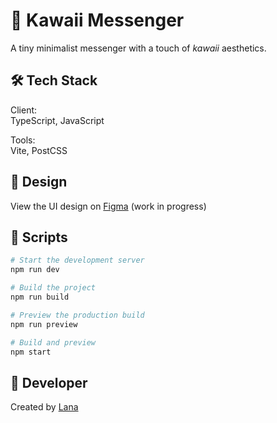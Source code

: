 # 📨 Kawaii Messenger

A tiny minimalist messenger with a touch of *kawaii* aesthetics.

## 🛠 Tech Stack

Client:  
TypeScript, JavaScript

Tools:  
Vite, PostCSS

## 🎨 Design

View the UI design on [Figma](https://www.figma.com/design/xFYpnXMI4U0U1I0RQb2PJQ/Messenger-Public?node-id=0-1&t=0Gy7dVTRkVwptXQX-1)
(work in progress)

## 🚀 Scripts

```bash
# Start the development server
npm run dev

# Build the project
npm run build

# Preview the production build
npm run preview

# Build and preview
npm start
```

## 🐉 Developer

Created by [Lana](https://github.com/enoferge)